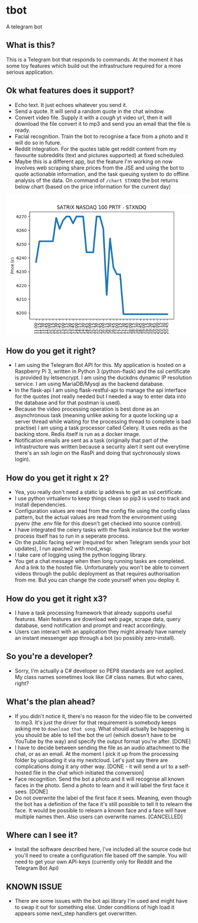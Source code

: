 # tbot
A telegram bot 

## What is this?
This is a Telegram bot that responds to commands. At the moment it has some toy features which build out the infrastructure required for a more serious application.

## Ok what features does it support?
- Echo text. It just echoes whatever you send it.
- Send a quote. It will send a random quote in the chat window.
- Convert video file. Supply it with a *cough* yt video url, then it will download the file convert it to mp3 and send you an email that the file is ready.
- Facial recognition. Train the bot to recognise a face from a photo and it will do so in future.
- Reddit integration. For the quotes table get reddit content from my favourite subreddits (text and pictures supported) at fixed scheduled. 
- Maybe this is a different app, but the feature I'm working on now involves web scraping share prices from the JSE and using the bot to quote actionable information, and the task queuing system to do offline analysis of the data. On command of `/chart STXNDQ` the bot returns below chart (based on the price information for the current day)

![alt text](https://raw.githubusercontent.com/plasticruler/tbot/master/chart.png)

## How do you get it right?
- I am using the Telegram Bot API for this. My application is hosted on a Raspberry Pi 3, written in Python 3 (python-flask) and the ssl certificate is provided by letsencrypt. I am using the duckdns dynamic IP resolution service. I am using MariaDB/Mysql as the backend database.
- In the flask-api I am using flask-restful-api to manage the api interface for the quotes (not really needed but I needed a way to enter data into the database and for that postman is used).
- Because the video processing operation is best done as an asynchronous task (meaning unlike asking for a quote locking up a server thread while waiting for the processing thread to complete is bad practise) I am using a task processor called Celery. It uses redis as the backing store. Redis itself is run as a docker image.
- Notification emails are sent as a task (originally that part of the infrastructure was written because a security alert it sent out everytime there's an ssh login on the RasPi and doing that sychronously slows login). 

## How do you get it right x 2?
- Yea, you really don't need a static ip address to get an ssl certificate.
- I use python virtualenv to keep things clean so pip3 is used to track and install dependencies.
- Configuration values are read from the config file using the config class pattern, but the actual values are read from the environment using pyenv (the .env file for this doesn't get checked into source control).
- I have integrated the celery tasks with the flask instance but the worker process itself has to run in a seperate process.
- On the public facing server (required for when Telegram sends your bot updates), I run apache2 with mod_wsgi.
- I take care of logging using the python logging library.
- You get a chat message when then long running tasks are completed. And a link to the hosted file. Unfortunately you won't be able to convert videos through the public deployment as that requires authorisation from me. But you can change the code yourself when you deploy it.

## How do you get it right x3?
- I have a task processing framework that already supports useful features. Main features are download web page, scrape data, query database, send notification and prompt and react accordingly.
- Users can interact with an application they might already have namely an instant messenger app through a bot (so possibly zero-install).

## So you're a developer?
- Sorry, I'm actually a C# developer so PEP8 standards are not applied. My class names sometimes look like C# class names. But who cares, right?

## What's the plan ahead?
- If you didn't notice it, there's no reason for the video file to be converted to mp3. It's just the driver for that requirement is somebody keeps asking me to `download that song`. What should actually be happening is you should be able to tell the bot the url (which doesn't have to be YouTube by the way) and specify the output format you're after. [DONE]
- I have to decide between sending the file as an audio attachment to the chat, or as an email. At the moment I pick it up from the processing folder by uploading it via my nextcloud. Let's just say there are complications doing it any other way. [DONE - it will send a url to a self-hosted file in the chat which initiated the conversion]
- Face recognition. Send the bot a photo and it will recognise all known faces in the photo. Send a photo to learn and it will label the first face it sees. [DONE]
- Do not overwrite the label of the first face it sees. Meaning, even though the bot has a definition of the face it's still possible to tell it to relearn the face. It would be possible to relearn a known face and a face will have multiple names then. Also users can overwrite names. [CANCELLED]

## Where can I see it?
- Install the software described here, I've included all the source code but you'll need to create a configuration file based off the sample. You will need to get your own API-keys (currently only for Reddit and the Telegram Bot Api)

## KNOWN ISSUE
- There are some issues with the bot api library I'm used and might have to swap it out for something else. Under conditions of high load it appears some next_step handlers get overwritten.
